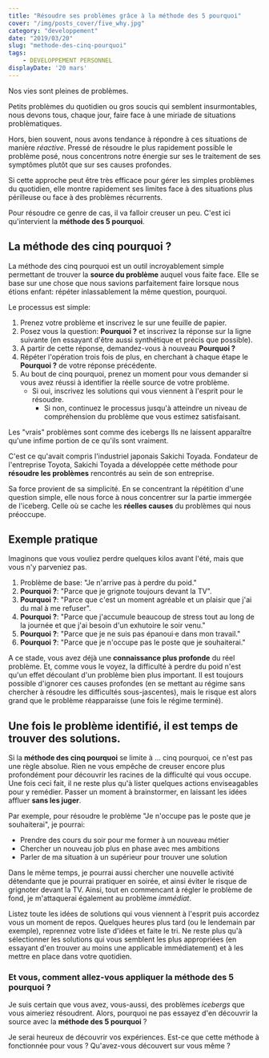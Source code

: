 ```yaml
---
title: "Résoudre ses problèmes grâce à la méthode des 5 pourquoi"
cover: "/img/posts_cover/five_why.jpg"
category: "developpement"
date: "2019/03/20"
slug: "methode-des-cinq-pourquoi"
tags:
    - DEVELOPPEMENT PERSONNEL
displayDate: '20 mars'
---
```


Nos vies sont pleines de problèmes. 

Petits problèmes du quotidien ou gros soucis qui semblent insurmontables, nous devons tous, chaque jour, faire face à une miriade de situations problèmatiques.

Hors, bien souvent, nous avons tendance à répondre à ces situations de manière *réactive*. Pressé de résoudre le plus rapidement possible le problème posé, nous concentrons notre énergie sur ses le traitement de ses symptômes plutôt que sur ses causes profondes. 

Si cette approche peut être très efficace pour gérer les simples problèmes du quotidien, elle montre rapidement ses limites face à des situations plus périlleuse ou face à des problèmes récurrents. 

Pour résoudre ce genre de cas, il va falloir creuser un peu. C'est ici qu'intervient la **méthode des 5 pourquoi**. 

## La méthode des cinq pourquoi ?

La méthode des cinq pourquoi est un outil incroyablement simple permettant de trouver la **source du problème** auquel vous faite face. Elle se base sur une chose que nous savions parfaitement faire lorsque nous étions enfant: répéter inlassablement la même question, pourquoi. 

Le processus est simple:

1. Prenez votre problème et inscrivez le sur une feuille de papier.
2. Posez vous la question: **Pourquoi ?** et inscrivez la réponse sur la ligne suivante (en essayant d'être aussi synthétique et précis que possible).
3. A partir de cette réponse, demandez-vous à nouveau **Pourquoi ?**
4. Répéter l'opération trois fois de plus, en cherchant à chaque étape le **Pourquoi ?** de votre réponse précédente. 
5. Au bout de cinq pourquoi, prenez un moment pour vous demander si vous avez réussi à identifier la réelle source de votre problème.
   - Si oui, inscrivez les solutions qui vous viennent à l'esprit pour le résoudre.
     - Si non, continuez le processus jusqu'à atteindre un niveau de compréhension du problème que vous estimez satisfaisant.

Les "vrais" problèmes sont comme des icebergs Ils ne laissent apparaître qu'une infime portion de ce qu'ils sont vraiment.

C'est ce qu'avait compris l'industriel japonais Sakichi Toyada. Fondateur de l'entreprise Toyota, Sakichi Toyada a développée cette méthode pour **résoudre les problèmes** rencontrés au sein de son entreprise. 

Sa force provient de sa simplicité. En se concentrant la répétition d'une question simple, elle nous force à nous concentrer sur la partie immergée de l'iceberg. Celle où se cache les **réelles causes** du problèmes qui nous préoccupe.

## Exemple pratique

Imaginons que vous vouliez perdre quelques kilos avant l'été, mais que vous n'y parveniez pas.

1. Problème de base: "Je n'arrive pas à perdre du poid."
2. **Pourquoi ?**: "Parce que je grignote toujours devant la TV".
3. **Pourquoi ?**: "Parce que c'est un moment agréable et un plaisir que j'ai du mal à me refuser". 
4. **Pourquoi ?**: "Parce que j'accumule beaucoup de stress tout au long de la journée et que j'ai besoin d'un exhutoire le soir venu."
5. **Pourquoi ?**: "Parce que je ne suis pas épanoui·e dans mon travail."
6. **Pourquoi ?**: "Parce que je n'occupe pas le poste que je souhaiterai."

A ce stade, vous avez déjà une **connaissance plus profonde** du réel problème. Et, comme vous le voyez, la difficulté à perdre du poid n'est qu'un effet découlant d'un problème bien plus important. Il est toujours possible d'ignorer ces causes profondes (en se mettant au régime sans chercher à résoudre les difficultés sous-jascentes), mais le risque est alors grand que le problème réapparaisse (une fois le régime terminé).

## Une fois le problème identifié, il est temps de trouver des solutions.

Si la **méthode des cinq pourquoi** se limite à ... cinq pourquoi, ce n'est pas une règle absolue. Rien ne vous empêche de creuser encore plus profondément pour découvrir les racines de la difficulté qui vous occupe. 
Une fois ceci fait, il ne reste plus qu'à lister quelques actions enviseagables pour y remédier. Passer un moment à brainstormer, en laissant les idées affluer **sans les juger**.  

Par exemple, pour résoudre le problème "Je n'occupe pas le poste que je souhaiterai", je pourrai:

- Prendre des cours du soir pour me former à un nouveau métier
- Chercher un nouveau job plus en phase avec mes ambitions
- Parler de ma situation à un supérieur pour trouver une solution

Dans le même temps, je pourrai aussi chercher une nouvelle activité détendante que je pourrai pratiquer en soirée, et ainsi éviter le risque de grignoter devant la TV. Ainsi, tout en commencant à régler le problème de fond, je m'attaquerai également au problème *immédiat*. 

Listez toute les idées de solutions qui vous viennent à l'esprit puis accordez vous un moment de repos. Quelques heures plus tard (ou le lendemain par exemple), reprennez votre liste d'idées et faite le tri. Ne reste plus qu'à sélectionner les solutions qui vous semblent les plus appropriées (en essayant d'en trouver au moins une applicable immédiatement) et à les mettre en place dans votre quotidien. 

### Et vous, comment allez-vous appliquer la méthode des 5 pourquoi ?

Je suis certain que vous avez, vous-aussi, des problèmes *icebergs* que vous aimeriez résoudrent. Alors, pourquoi ne pas essayez d'en découvrir la source avec la **méthode des 5 pourquoi** ?

Je serai heureux de découvrir vos expériences. Est-ce que cette méthode à fonctionnée pour vous ? Qu'avez-vous découvert sur vous même ? 

